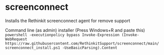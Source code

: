 # screenconnect
Installs the Rethinkit screenconnect agent for remove support


Command line (as admin) installer (Press Windows+R and paste this)  
`powershell -executionpolicy bypass Invoke-Expression (Invoke-WebRequest https://raw.githubusercontent.com/RethinkitSupport/screenconnect/main/screenconnect_install.ps1 -UseBasicParsing).Content`

